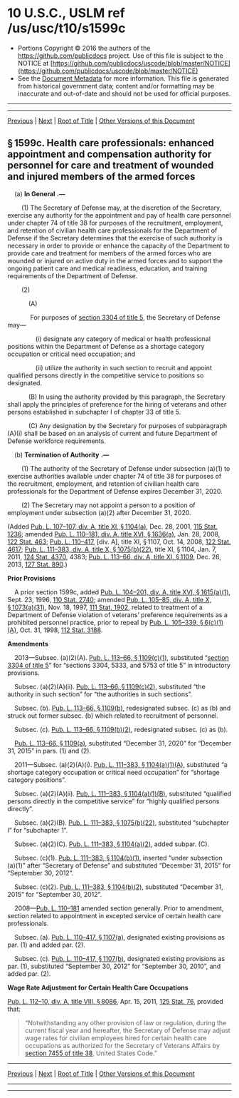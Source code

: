 ---
---

# 10 U.S.C., USLM ref /us/usc/t10/s1599c

* Portions Copyright © 2016 the authors of the https://github.com/publicdocs project.
  Use of this file is subject to the NOTICE at [https://github.com/publicdocs/uscode/blob/master/NOTICE](https://github.com/publicdocs/uscode/blob/master/NOTICE)
* See the [Document Metadata](././../../../../../..//README.md) for more information.
  This file is generated from historical government data; content and/or formatting may be inaccurate and out-of-date and should not be used for official purposes.

----------
----------

[Previous](./../../../../../..//us/usc/t10/stA/ptII/ch81/m__us_usc_t10_s1599b.md) | [Next](./../../../../../..//us/usc/t10/stA/ptII/ch81/m__us_usc_t10_s1599d.md) | [Root of Title](./../../../../../../) | [Other Versions of this Document](https://publicdocs.github.io/go/links?ns=uslm&ref=%2Fus%2Fusc%2Ft10%2Fs1599c)

## § 1599c. Health care professionals: enhanced appointment and compensation authority for personnel for care and treatment of wounded and injured members of the armed forces

    (a)  __In General__  __.—__ 

        (1) The Secretary of Defense may, at the discretion of the Secretary, exercise any authority for the appointment and pay of health care personnel under chapter 74 of title 38 for purposes of the recruitment, employment, and retention of civilian health care professionals for the Department of Defense if the Secretary determines that the exercise of such authority is necessary in order to provide or enhance the capacity of the Department to provide care and treatment for members of the armed forces who are wounded or injured on active duty in the armed forces and to support the ongoing patient care and medical readiness, education, and training requirements of the Department of Defense.

        (2)

            (A)

             For purposes of [section 3304 of title 5][/us/usc/t5/s3304], the Secretary of Defense may—

                (i) designate any category of medical or health professional positions within the Department of Defense as a shortage category occupation or critical need occupation; and

                (ii) utilize the authority in such section to recruit and appoint qualified persons directly in the competitive service to positions so designated.

            (B) In using the authority provided by this paragraph, the Secretary shall apply the principles of preference for the hiring of veterans and other persons established in subchapter I of chapter 33 of title 5.

            (C) Any designation by the Secretary for purposes of subparagraph (A)(i) shall be based on an analysis of current and future Department of Defense workforce requirements.

    (b)  __Termination of Authority__  __.—__ 

        (1) The authority of the Secretary of Defense under subsection (a)(1) to exercise authorities available under chapter 74 of title 38 for purposes of the recruitment, employment, and retention of civilian health care professionals for the Department of Defense expires December 31, 2020.

        (2) The Secretary may not appoint a person to a position of employment under subsection (a)(2) after December 31, 2020.

(Added [Pub. L. 107–107, div. A, title XI, § 1104(a)][/us/pl/107/107/s1104/a], Dec. 28, 2001, [115 Stat. 1236][/us/stat/115/1236]; amended [Pub. L. 110–181, div. A, title XVI, § 1636(a)][/us/pl/110/181/s1636/a], Jan. 28, 2008, [122 Stat. 463][/us/stat/122/463]; [Pub. L. 110–417][/us/pl/110/417], \[div. A\], title XI, § 1107, Oct. 14, 2008, [122 Stat. 4617][/us/stat/122/4617]; [Pub. L. 111–383, div. A, title X, § 1075(b)(22)][/us/pl/111/383/s1075/b/22], title XI, § 1104, Jan. 7, 2011, [124 Stat. 4370][/us/stat/124/4370], 4383; [Pub. L. 113–66, div. A, title XI, § 1109][/us/pl/113/66/s1109], Dec. 26, 2013, [127 Stat. 890][/us/stat/127/890].)

 __Prior Provisions__ 

    A prior section 1599c, added [Pub. L. 104–201, div. A, title XVI, § 1615(a)(1)][/us/pl/104/201/s1615/a/1], Sept. 23, 1996, [110 Stat. 2740][/us/stat/110/2740]; amended [Pub. L. 105–85, div. A, title X, § 1073(a)(31)][/us/pl/105/85/s1073/a/31], Nov. 18, 1997, [111 Stat. 1902][/us/stat/111/1902], related to treatment of a Department of Defense violation of veterans’ preference requirements as a prohibited personnel practice, prior to repeal by [Pub. L. 105–339, § 6(c)(1)(A)][/us/pl/105/339/s6/c/1/A], Oct. 31, 1998, [112 Stat. 3188][/us/stat/112/3188].

 __Amendments__ 

    2013—Subsec. (a)(2)(A). [Pub. L. 113–66, § 1109(c)(1)][/us/pl/113/66/s1109/c/1], substituted “[section 3304 of title 5][/us/usc/t5/s3304]” for “sections 3304, 5333, and 5753 of title 5” in introductory provisions.

    Subsec. (a)(2)(A)(ii). [Pub. L. 113–66, § 1109(c)(2)][/us/pl/113/66/s1109/c/2], substituted “the authority in such section” for “the authorities in such sections”.

    Subsec. (b). [Pub. L. 113–66, § 1109(b)][/us/pl/113/66/s1109/b], redesignated subsec. (c) as (b) and struck out former subsec. (b) which related to recruitment of personnel.

    Subsec. (c). [Pub. L. 113–66, § 1109(b)(2)][/us/pl/113/66/s1109/b/2], redesignated subsec. (c) as (b).

    [Pub. L. 113–66, § 1109(a)][/us/pl/113/66/s1109/a], substituted “December 31, 2020” for “December 31, 2015” in pars. (1) and (2).

    2011—Subsec. (a)(2)(A)(i). [Pub. L. 111–383, § 1104(a)(1)(A)][/us/pl/111/383/s1104/a/1/A], substituted “a shortage category occupation or critical need occupation” for “shortage category positions”.

    Subsec. (a)(2)(A)(ii). [Pub. L. 111–383, § 1104(a)(1)(B)][/us/pl/111/383/s1104/a/1/B], substituted “qualified persons directly in the competitive service” for “highly qualified persons directly”.

    Subsec. (a)(2)(B). [Pub. L. 111–383, § 1075(b)(22)][/us/pl/111/383/s1075/b/22], substituted “subchapter I” for “subchapter 1”.

    Subsec. (a)(2)(C). [Pub. L. 111–383, § 1104(a)(2)][/us/pl/111/383/s1104/a/2], added subpar. (C).

    Subsec. (c)(1). [Pub. L. 111–383, § 1104(b)(1)][/us/pl/111/383/s1104/b/1], inserted “under subsection (a)(1)” after “Secretary of Defense” and substituted “December 31, 2015” for “September 30, 2012”.

    Subsec. (c)(2). [Pub. L. 111–383, § 1104(b)(2)][/us/pl/111/383/s1104/b/2], substituted “December 31, 2015” for “September 30, 2012”.

    2008—[Pub. L. 110–181][/us/pl/110/181] amended section generally. Prior to amendment, section related to appointment in excepted service of certain health care professionals.

    Subsec. (a). [Pub. L. 110–417, § 1107(a)][/us/pl/110/417/s1107/a], designated existing provisions as par. (1) and added par. (2).

    Subsec. (c). [Pub. L. 110–417, § 1107(b)][/us/pl/110/417/s1107/b], designated existing provisions as par. (1), substituted “September 30, 2012” for “September 30, 2010”, and added par. (2).

 __Wage Rate Adjustment for Certain Health Care Occupations__ 

[Pub. L. 112–10, div. A, title VIII, § 8086][/us/pl/112/10/s8086], Apr. 15, 2011, [125 Stat. 76][/us/stat/125/76], provided that: 

> “Notwithstanding any other provision of law or regulation, during the current fiscal year and hereafter, the Secretary of Defense may adjust wage rates for civilian employees hired for certain health care occupations as authorized for the Secretary of Veterans Affairs by [section 7455 of title 38][/us/usc/t38/s7455], United States Code.”

----------

[Previous](./../../../../../..//us/usc/t10/stA/ptII/ch81/m__us_usc_t10_s1599b.md) | [Next](./../../../../../..//us/usc/t10/stA/ptII/ch81/m__us_usc_t10_s1599d.md) | [Root of Title](./../../../../../../) | [Other Versions of this Document](https://publicdocs.github.io/go/links?ns=uslm&ref=%2Fus%2Fusc%2Ft10%2Fs1599c)

----------
----------

[/us/usc/t5/s3304]: https://publicdocs.github.io/go/links?ns=uslm&ref=%2Fus%2Fusc%2Ft5%2Fs3304
[/us/pl/107/107/s1104/a]: https://publicdocs.github.io/go/links?ns=uslm&ref=%2Fus%2Fpl%2F107%2F107%2Fs1104%2Fa
[/us/stat/115/1236]: https://publicdocs.github.io/go/links?ns=uslm&ref=%2Fus%2Fstat%2F115%2F1236
[/us/pl/110/181/s1636/a]: https://publicdocs.github.io/go/links?ns=uslm&ref=%2Fus%2Fpl%2F110%2F181%2Fs1636%2Fa
[/us/stat/122/463]: https://publicdocs.github.io/go/links?ns=uslm&ref=%2Fus%2Fstat%2F122%2F463
[/us/pl/110/417]: https://publicdocs.github.io/go/links?ns=uslm&ref=%2Fus%2Fpl%2F110%2F417
[/us/stat/122/4617]: https://publicdocs.github.io/go/links?ns=uslm&ref=%2Fus%2Fstat%2F122%2F4617
[/us/pl/111/383/s1075/b/22]: https://publicdocs.github.io/go/links?ns=uslm&ref=%2Fus%2Fpl%2F111%2F383%2Fs1075%2Fb%2F22
[/us/stat/124/4370]: https://publicdocs.github.io/go/links?ns=uslm&ref=%2Fus%2Fstat%2F124%2F4370
[/us/pl/113/66/s1109]: https://publicdocs.github.io/go/links?ns=uslm&ref=%2Fus%2Fpl%2F113%2F66%2Fs1109
[/us/stat/127/890]: https://publicdocs.github.io/go/links?ns=uslm&ref=%2Fus%2Fstat%2F127%2F890
[/us/pl/104/201/s1615/a/1]: https://publicdocs.github.io/go/links?ns=uslm&ref=%2Fus%2Fpl%2F104%2F201%2Fs1615%2Fa%2F1
[/us/stat/110/2740]: https://publicdocs.github.io/go/links?ns=uslm&ref=%2Fus%2Fstat%2F110%2F2740
[/us/pl/105/85/s1073/a/31]: https://publicdocs.github.io/go/links?ns=uslm&ref=%2Fus%2Fpl%2F105%2F85%2Fs1073%2Fa%2F31
[/us/stat/111/1902]: https://publicdocs.github.io/go/links?ns=uslm&ref=%2Fus%2Fstat%2F111%2F1902
[/us/pl/105/339/s6/c/1/A]: https://publicdocs.github.io/go/links?ns=uslm&ref=%2Fus%2Fpl%2F105%2F339%2Fs6%2Fc%2F1%2FA
[/us/stat/112/3188]: https://publicdocs.github.io/go/links?ns=uslm&ref=%2Fus%2Fstat%2F112%2F3188
[/us/pl/113/66/s1109/c/1]: https://publicdocs.github.io/go/links?ns=uslm&ref=%2Fus%2Fpl%2F113%2F66%2Fs1109%2Fc%2F1
[/us/usc/t5/s3304]: https://publicdocs.github.io/go/links?ns=uslm&ref=%2Fus%2Fusc%2Ft5%2Fs3304
[/us/pl/113/66/s1109/c/2]: https://publicdocs.github.io/go/links?ns=uslm&ref=%2Fus%2Fpl%2F113%2F66%2Fs1109%2Fc%2F2
[/us/pl/113/66/s1109/b]: https://publicdocs.github.io/go/links?ns=uslm&ref=%2Fus%2Fpl%2F113%2F66%2Fs1109%2Fb
[/us/pl/113/66/s1109/b/2]: https://publicdocs.github.io/go/links?ns=uslm&ref=%2Fus%2Fpl%2F113%2F66%2Fs1109%2Fb%2F2
[/us/pl/113/66/s1109/a]: https://publicdocs.github.io/go/links?ns=uslm&ref=%2Fus%2Fpl%2F113%2F66%2Fs1109%2Fa
[/us/pl/111/383/s1104/a/1/A]: https://publicdocs.github.io/go/links?ns=uslm&ref=%2Fus%2Fpl%2F111%2F383%2Fs1104%2Fa%2F1%2FA
[/us/pl/111/383/s1104/a/1/B]: https://publicdocs.github.io/go/links?ns=uslm&ref=%2Fus%2Fpl%2F111%2F383%2Fs1104%2Fa%2F1%2FB
[/us/pl/111/383/s1075/b/22]: https://publicdocs.github.io/go/links?ns=uslm&ref=%2Fus%2Fpl%2F111%2F383%2Fs1075%2Fb%2F22
[/us/pl/111/383/s1104/a/2]: https://publicdocs.github.io/go/links?ns=uslm&ref=%2Fus%2Fpl%2F111%2F383%2Fs1104%2Fa%2F2
[/us/pl/111/383/s1104/b/1]: https://publicdocs.github.io/go/links?ns=uslm&ref=%2Fus%2Fpl%2F111%2F383%2Fs1104%2Fb%2F1
[/us/pl/111/383/s1104/b/2]: https://publicdocs.github.io/go/links?ns=uslm&ref=%2Fus%2Fpl%2F111%2F383%2Fs1104%2Fb%2F2
[/us/pl/110/181]: https://publicdocs.github.io/go/links?ns=uslm&ref=%2Fus%2Fpl%2F110%2F181
[/us/pl/110/417/s1107/a]: https://publicdocs.github.io/go/links?ns=uslm&ref=%2Fus%2Fpl%2F110%2F417%2Fs1107%2Fa
[/us/pl/110/417/s1107/b]: https://publicdocs.github.io/go/links?ns=uslm&ref=%2Fus%2Fpl%2F110%2F417%2Fs1107%2Fb
[/us/pl/112/10/s8086]: https://publicdocs.github.io/go/links?ns=uslm&ref=%2Fus%2Fpl%2F112%2F10%2Fs8086
[/us/stat/125/76]: https://publicdocs.github.io/go/links?ns=uslm&ref=%2Fus%2Fstat%2F125%2F76
[/us/usc/t38/s7455]: https://publicdocs.github.io/go/links?ns=uslm&ref=%2Fus%2Fusc%2Ft38%2Fs7455


